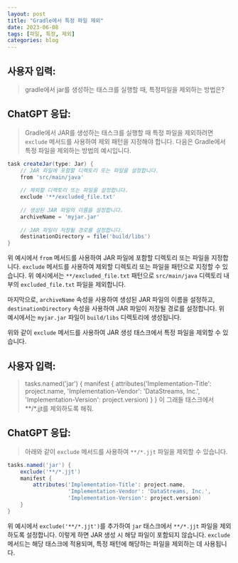 ```yaml
---
layout: post
title: "Gradle에서 특정 파일 제외"
date: 2023-06-08
tags: [파일, 특정, 제외]
categories: blog
---
```


## 사용자 입력:
> gradle에서  jar를 생성하는 태스크를 실행할 때, 특정파일을 제외하는 방법은?

## ChatGPT 응답:
> Gradle에서 JAR를 생성하는 태스크를 실행할 때 특정 파일을 제외하려면 `exclude` 메서드를 사용하여 제외 패턴을 지정해야 합니다. 다음은 Gradle에서 특정 파일을 제외하는 방법의 예시입니다.

```groovy
task createJar(type: Jar) {
    // JAR 파일에 포함할 디렉토리 또는 파일을 설정합니다.
    from 'src/main/java'
    
    // 제외할 디렉토리 또는 파일을 설정합니다.
    exclude '**/excluded_file.txt'
    
    // 생성된 JAR 파일의 이름을 설정합니다.
    archiveName = 'myjar.jar'
    
    // JAR 파일이 저장될 경로를 설정합니다.
    destinationDirectory = file('build/libs')
}
```

위 예시에서 `from` 메서드를 사용하여 JAR 파일에 포함할 디렉토리 또는 파일을 지정합니다. `exclude` 메서드를 사용하여 제외할 디렉토리 또는 파일을 패턴으로 지정할 수 있습니다. 위 예시에서는 `**/excluded_file.txt` 패턴으로 `src/main/java` 디렉토리 내부의 `excluded_file.txt` 파일을 제외합니다.

마지막으로, `archiveName` 속성을 사용하여 생성된 JAR 파일의 이름을 설정하고, `destinationDirectory` 속성을 사용하여 JAR 파일이 저장될 경로를 설정합니다. 위 예시에서는 `myjar.jar` 파일이 `build/libs` 디렉토리에 생성됩니다.

위와 같이 `exclude` 메서드를 사용하여 JAR 생성 태스크에서 특정 파일을 제외할 수 있습니다.

## 사용자 입력:
> tasks.named('jar') {
    manifest {
        attributes('Implementation-Title': project.name,
                   'Implementation-Vendor': 'DataStreams, Inc.',
                   'Implementation-Version': project.version)
    }
}  이 그래들 태스크에서 **/*.jjt를 제외하도록 해줘.

## ChatGPT 응답:
> 아래와 같이 `exclude` 메서드를 사용하여 `**/*.jjt` 파일을 제외할 수 있습니다.

```groovy
tasks.named('jar') {
    exclude('**/*.jjt')
    manifest {
        attributes('Implementation-Title': project.name,
                   'Implementation-Vendor': 'DataStreams, Inc.',
                   'Implementation-Version': project.version)
    }
}
```

위 예시에서 `exclude('**/*.jjt')`를 추가하여 `jar` 태스크에서 `**/*.jjt` 파일을 제외하도록 설정합니다. 이렇게 하면 JAR 생성 시 해당 파일이 포함되지 않습니다. `exclude` 메서드는 해당 태스크에 적용되며, 특정 패턴에 해당하는 파일을 제외하는 데 사용됩니다.


